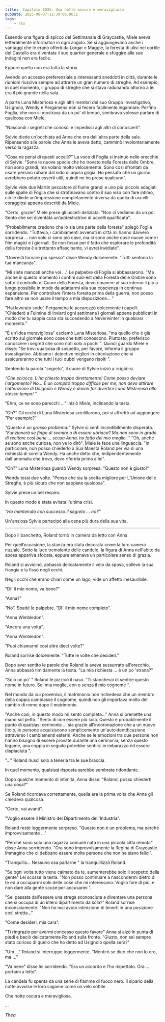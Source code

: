 ```yaml
---
title:  Capitolo 1035: Una notte oscura e meravigliosa
pubDate: 2025-08-07T11:30:06.903Z
tags:
    - rtw
---
```



Essendo una figura di spicco del Settimanale di Graycastle, Miele aveva letteralmente informatori in ogni angolo. Se si aggiungevano anche i vantaggi che le erano offerti da Lorgar e Maggie, la foresta di ulivi nel cortile del Castello era diventata il suo quartier generale e sfuggire alle sue indagini non era facile.


Eppure quella non era tutta la storia.


Avendo un accesso preferenziale a interessanti aneddoti in città, durante le riunioni riusciva sempre ad attrarre un gran numero di streghe. Ad esempio, in quel momento, il gruppo di streghe che si stava radunando attorno a lei era il più grande nella sala.


A parte Luna Misteriosa e agli altri membri del suo Gruppo Investigativo, Usignolo, Wendy e Pergamena non si fecero facilmente ingannare. Perfino Foglia, che non si mostrava da un po' di tempo, sembrava volesse parlare di qualcosa con Miele.


"Nascondi i segreti che conosci e impedisci agli altri di conoscerli”.


Sylvie diede un'occhiata ad Anna che era dall'altra parte della sala. Ripensando alle parole che Anna le aveva detto, camminò involontariamente verso la ragazza.


"Cosa ne pensi di questi uccelli?" La voce di Foglia si insinuò nelle orecchie di Sylvie. "Sono le nuove specie che ho trovato nella Foresta delle Ombre, non sono grandi, ma volano molto velocemente. Sono così sfrontati da osare persino rubare dal nido di aquila grigia. Ho pensato che un giorno avrebbero potuto esserti utili, quindi ne ho preso qualcuno".


Sylvie vide due Martin pescatore di fiume grandi e uno più piccolo adagiati sulle spalle di Foglia che si strofinavano contro il suo viso con fare intimo, ciò le diede un'impressione completamente diversa da quella di uccelli coraggiosi appena descritti da Miele.


"Certo, grazie" Miele prese gli uccelli deliziata. "Non ci vediamo da un po’. Sento che sei diventata un’addestratrice di uccelli qualificata".


"Probabilmente credono che io sia una parte della foresta" spiegò Foglia sorridendo. "Tuttavia, i cambiamenti avvenuti in città mi hanno davvero sorpresa ... non solo ci sono più case, ma ci sono anche cose nuove come i film magici e i giornali. Se non fosse per il fatto che esplorare le profondità della foresta è altrettanto affascinante, vi avrei invidiate".


"Dovresti tornare più spesso" disse Wendy dolcemente. "Tutti sentono la tua mancanza".


"Mi siete mancati anche voi ..." Le palpebre di Foglia si abbassarono. "Ma anche in questo momento i confini sud-est della Foresta delle Ombre sono sotto il controllo di Cuore della Foresta, devo rimanere al suo interno il più a lungo possibile in modo da adattarmi alla sua coscienza in continua espansione. Per controllare l'intera foresta prima della guerra, non posso fare altro se non usare il tempo a mia disposizione... "


"Hai lavorato sodo" Pergamena le accarezzò dolcemente i capelli. "Chiederò a Fulmine di inviarti ogni settimana i giornali appena pubblicati in modo che tu sappia cosa sta succedendo a Neverwinter in qualsiasi momento.”


"È un'idea meravigliosa" esclamò Luna Misteriosa, "ma quello che è già scritto sul giornale sono cose che tutti conoscono. Piuttosto, preferisco conoscere i segreti che sono noti solo a pochi ". Quindi guardò Miele e disse: "Se trovi qualcosa di sospetto, per favore, informa il gruppo investigativo. Abbiamo i detective migliori in circolazione che si assicureranno che tutti i tuoi dubbi vengano risolti ".


Sentendo la parola "segreto", il cuore di Sylvie iniziò a irrigidirsi.


<em>“Che sciocca.</em> <em>L’ha chiesto troppo direttamente! Come posso deviare l'argomento? No... È un compito troppo difficile per me, non devo attirare l'attenzione di Usignolo e Wendy e dovrei far divertire Luna Misteriosa allo stesso tempo!</em> “


"Ehm, ce ne sono parecchi ..." iniziò Miele, inclinando la testa.


"Oh?" Gli occhi di Luna Misteriosa scintillarono, poi si affrettò ad aggiungere "Per esempio?"


<em> "Questo è un grosso problema!" </em>Sylvie si sentì incredibilmente disperata. <em>"Funzionerà se fingo di svenire o di essere ubriaca? Ma non sono in grado di recitare così bene ... scusa Anna, ho fatto del mio meglio. "</em><em>
</em>
"Oh, anche se sono anche curiosa, non ve lo dirò". Miele le fece una linguaccia. "In particolare, non posso chiederlo a Sua Maestà Roland per via di una richiesta di sorella Wendy. Ha anche detto che, indipendentemente dall'anomalia che trovo, devo riferirla prima a lei".


"Oh?" Luna Misteriosa guardò Wendy sorpresa. "Questo non è giusto!"


Wendy tossì due volte. "Penso che sia la scelta migliore per L’Unione delle Streghe, è più sicuro che non sappiate qualcosa".


Sylvie prese un bel respiro.


In questo modo è stata evitata l'ultima crisi.


<em>“Ho mantenuto con successo il segreto ... no?”</em>


Un'ansiosa Sylvie partecipò alla cena più dura della sua vita.


***************


Dopo il banchetto, Roland tornò in camera da letto con Anna.


Per quell’occasione, la stanza era stata decorata come la loro camera nuziale. Sotto la luce tremolante delle candele, la figura di Anna nell'abito da sposa appariva sfocata, eppure emanava un particolare senso di grazia.


Roland si avvicinò, abbassò delicatamente il velo da sposa, sollevò la sua frangia e la fissò negli occhi.


Negli occhi che erano chiari come un lago, vide un affetto inesauribile.


"Di' il mio nome, va bene?"


"Anna?"


“No”. Sbatté le palpebre. "Dì’ Il mio nome completo".


"Anna Wimbledon".


"Ancora una volta".


"Anna Wimbledon".


"Puoi chiamarmi così altre dieci volte?"


Roland sorrise dolcemente. "Tutte le volte che desideri.”


Dopo aver sentito le parole che Roland le aveva sussurrato all'orecchio, Anna abbassò timidamente la testa. "La mia richiesta ... è un po 'strana?"


"Solo un po' " Roland le pizzicò il naso. "Ti stancherai di sentire questo nome in futuro. Sei mia moglie, con o senza il mio cognome “.


Nel mondo da cui proveniva, il matrimonio non richiedeva che un membro della coppia cambiasse il cognome, quindi non gli importava molto del cambio di nome dopo il matrimonio.


"Anche così, in questo modo mi sento completa..." Anna si premette una mano sul petto. "Sento di non essere più sola. Questo è probabilmente il punto di qualsiasi cerimonia ... sia grazie all’incoronazione che a un nuovo titolo, le persone acquisiscono semplicemente un'autoidentificazione attraverso i cambiamenti esterni. Anche se le emozioni tra due persone non hanno bisogno di essere provate durante una cerimonia, senza questo legame, una coppia in seguito potrebbe sentirsi in imbarazzo ed essere dispiaciuta ".


"..." Roland riuscì solo a tenerla tra le sue braccia.


In quel momento, qualsiasi risposta sarebbe sembrata ridondante.


Dopo qualche momento di intimità, Anna disse: "Roland, posso chiederti una cosa?"


Se Roland ricordava correttamente, quella era la prima volta che Anna gli chiedeva qualcosa.


"Certo, vai avanti".


"Voglio essere il Ministro del Dipartimento dell'Industria".


Roland restò leggermente sorpreso. "Questo non è un problema, ma perché improvvisamente ..."


"Perché sono solo una ragazza comune nata in una piccola città remota" disse Anna sorridendo. "Ora sono improvvisamente la Regina di Graycastle. Immagino che ci debbano essere molte persone che non ne siano felici".


“Tranquilla… Nessuno osa parlarne " la tranquillizzò Roland.


"Se ogni volta tutto viene calmato da te, aumenterebbe solo il sospetto della gente" Lei scosse la testa. "Non posso continuare a nascondermi dietro di te ed a occuparmi solo delle cose che mi interessano. Voglio fare di più, e non dare alla gente scuse per accusarmi “.


"Sei passata dall'essere una strega sconosciuta a diventare una persona che si occupa di un intero dipartimento da sola?" Roland sorrise inconsciamente. "Non ho mai avuto intenzione di tenerti in una posizione così stretta..."


"Come desideri, mia cara".


"Ti ringrazio per avermi concesso questo favore" Anna si alzò in punta di piedi e baciò delicatamente Roland sulla fronte. "Giusto, non sei sempre stato curioso di quello che ho detto ad Usignolo quella sera?"


"Um ..." Roland si interruppe leggermente. "Mentirò se dico che non lo ero, ma ..."


"Va bene" disse lei sorridendo. "Era un accordo e l'ho rispettato. Ora ... portami a letto".


La candela fu spenta da una serie di fiamme di fuoco nero. Il sipario della notte avvolse le loro sagome come un velo sottile.


Che notte oscura e meravigliosa.


...




<em>Thea </em>
                                


                                



